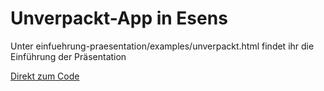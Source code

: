 # Unverpackt-App in Esens


Unter einfuehrung-praesentation/examples/unverpackt.html findet ihr die Einführung der Präsentation 



[Direkt zum Code](https://github.com/unverpackt-programmieren/app/blob/f6d8ba76137640e8ddc0db3de82dce3466c11a83/einfuehrung-praesentation/examples/unverpackt.html)
